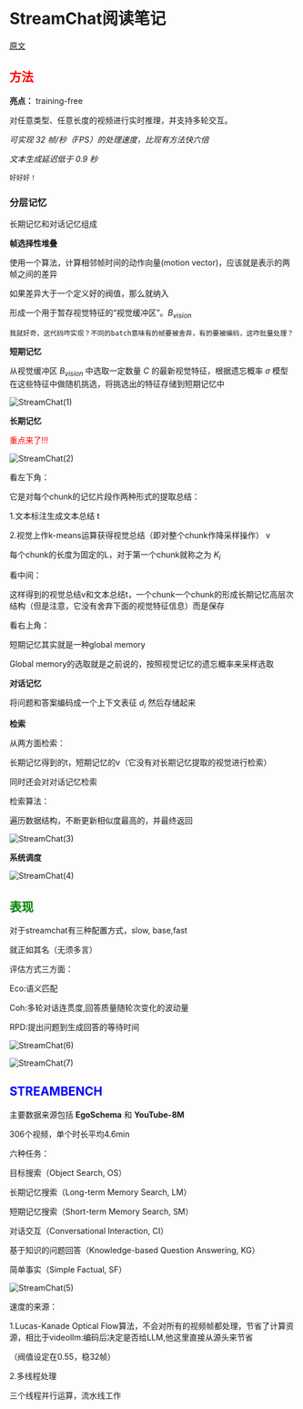 <h1>StreamChat阅读笔记</h1>



[原文](https://openreview.net/pdf?id=JbPb6RieNC)





<h2><font color=red>方法</font></h2>



**亮点：** training-free

对任意类型、任意长度的视频进行实时推理，并支持多轮交互。

*可实现 32 帧/秒（FPS）的处理速度，比现有方法快六倍*

*文本生成延迟低于 0.9 秒*



`好好好！`



<h3>分层记忆</h3>

长期记忆和对话记忆组成



**帧选择性堆叠**

使用一个算法，计算相邻帧时间的动作向量(motion vector)，应该就是表示的两帧之间的差异

如果差异大于一个定义好的阀值，那么就纳入

形成一个用于暂存视觉特征的“视觉缓冲区”。$B_{vision}$



`我就好奇，这代码咋实现？不同的batch意味有的帧要被舍弃，有的要被编码，这咋批量处理？`



**短期记忆**

从视觉缓冲区 $B_{vision}$ 中选取一定数量 $C$ 的最新视觉特征，根据遗忘概率 $\sigma$ 模型在这些特征中做随机挑选，将挑选出的特征存储到短期记忆中

![StreamChat(1)](../论文阅读笔记/img/StreamChat(1).png)



**长期记忆**

<font color=red>重点来了!!!</font>

![StreamChat(2)](../论文阅读笔记/img/StreamChat(2).png)

看左下角：

它是对每个chunk的记忆片段作两种形式的提取总结：

1.文本标注生成文本总结 t

2.视觉上作k-means运算获得视觉总结（即对整个chunk作降采样操作） v

每个chunk的长度为固定的L，对于第一个chunk就称之为 $K_i$



看中间：

这样得到的视觉总结v和文本总结t，一个chunk一个chunk的形成长期记忆高层次结构（但是注意，它没有舍弃下面的视觉特征信息）而是保存



看右上角：

短期记忆其实就是一种global memory

Global memory的选取就是之前说的，按照视觉记忆的遗忘概率来采样选取



**对话记忆**

将问题和答案编码成一个上下文表征 $d_i$ 然后存储起来



**检索**

 从两方面检索：

长期记忆得到的t，短期记忆的v（它没有对长期记忆提取的视觉进行检索）

同时还会对对话记忆检索

检索算法：

遍历数据结构，不断更新相似度最高的，并最终返回

![StreamChat(3)](../论文阅读笔记/img/StreamChat(3).png)





**系统调度**

![StreamChat(4)](../论文阅读笔记/img/StreamChat(4).png)





<h2><font color=green>表现</font></h2>

对于streamchat有三种配置方式，slow, base,fast

就正如其名（无须多言）



评估方式三方面：

Eco:语义匹配

Coh:多轮对话连贯度,回答质量随轮次变化的波动量

RPD:提出问题到生成回答的等待时间

![StreamChat(6)](../论文阅读笔记/img/StreamChat(6).png)

![StreamChat(7)](../论文阅读笔记/img/StreamChat(7).png)





<h2><font color=blue>STREAMBENCH</font></h2>

主要数据来源包括 **EgoSchema** 和 **YouTube-8M**

306个视频，单个时长平均4.6min

六种任务：

目标搜索（Object Search, OS）

长期记忆搜索（Long-term Memory Search, LM）

短期记忆搜索（Short-term Memory Search, SM）

对话交互（Conversational Interaction, CI）

基于知识的问题回答（Knowledge-based Question Answering, KG）

简单事实（Simple Factual, SF）

![StreamChat(5)](../论文阅读笔记/img/StreamChat(5).png)



速度的来源：

1.Lucas-Kanade Optical Flow算法，不会对所有的视频帧都处理，节省了计算资源，相比于videollm:编码后决定是否给LLM,他这里直接从源头来节省

（阀值设定在0.55，稳32帧）



2.多线程处理

三个线程并行运算，流水线工作

